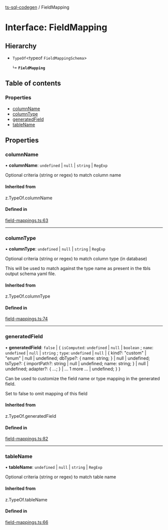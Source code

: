 [ts-sql-codegen](../README.md) / FieldMapping

# Interface: FieldMapping

## Hierarchy

- `TypeOf`<typeof `FieldMappingSchema`\>

  ↳ **`FieldMapping`**

## Table of contents

### Properties

- [columnName](FieldMapping.md#columnname)
- [columnType](FieldMapping.md#columntype)
- [generatedField](FieldMapping.md#generatedfield)
- [tableName](FieldMapping.md#tablename)

## Properties

### columnName

• **columnName**: `undefined` \| ``null`` \| `string` \| `RegExp`

Optional criteria (string or regex) to match column name

#### Inherited from

z.TypeOf.columnName

#### Defined in

[field-mappings.ts:63](https://github.com/lorefnon/ts-sql-codegen/blob/e632c03/src/field-mappings.ts#L63)

___

### columnType

• **columnType**: `undefined` \| ``null`` \| `string` \| `RegExp`

Optional criteria (string or regex) to match column type (in database)

This will be used to match against the type name as
present in the tbls output schema yaml file.

#### Inherited from

z.TypeOf.columnType

#### Defined in

[field-mappings.ts:74](https://github.com/lorefnon/ts-sql-codegen/blob/e632c03/src/field-mappings.ts#L74)

___

### generatedField

• **generatedField**: ``false`` \| { `isComputed`: `undefined` \| ``null`` \| `boolean` ; `name`: `undefined` \| ``null`` \| `string` ; `type`: `undefined` \| ``null`` \| { kind?: "custom" \| "enum" \| null \| undefined; dbType?: { name: string; } \| null \| undefined; tsType?: { importPath?: string \| null \| undefined; name: string; } \| null \| undefined; adapter?: { ...; } \| ... 1 more ... \| undefined; }  }

Can be used to customize the field name or type mapping
in the generated field.

Set to false to omit mapping of this field

#### Inherited from

z.TypeOf.generatedField

#### Defined in

[field-mappings.ts:82](https://github.com/lorefnon/ts-sql-codegen/blob/e632c03/src/field-mappings.ts#L82)

___

### tableName

• **tableName**: `undefined` \| ``null`` \| `string` \| `RegExp`

Optional criteria (string or regex) to match table name

#### Inherited from

z.TypeOf.tableName

#### Defined in

[field-mappings.ts:66](https://github.com/lorefnon/ts-sql-codegen/blob/e632c03/src/field-mappings.ts#L66)
